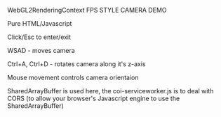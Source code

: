 WebGL2RenderingContext FPS STYLE CAMERA DEMO


Pure HTML/Javascript


Click/Esc to enter/exit

WSAD - moves camera

Ctrl+A, Ctrl+D - rotates camera along it's z-axis

Mouse movement controls camera orientaion


SharedArrayBuffer is used here, the coi-serviceworker.js is to deal with CORS  (to allow your browser's Javascript engine to use the SharedArrayBuffer)
